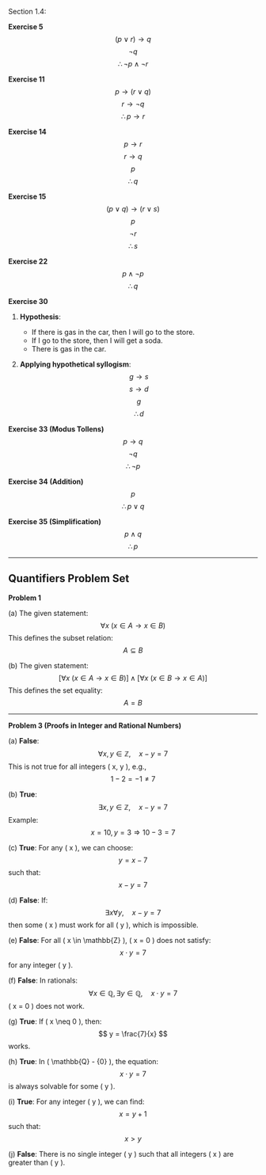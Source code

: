 Section 1.4:

 **Exercise 5**
$$
(p \lor r) \rightarrow q
$$
$$
\neg q
$$
$$
\therefore \neg p \land \neg r
$$

 **Exercise 11**
$$
p \rightarrow (r \lor q)
$$
$$
r \rightarrow \neg q
$$
$$
\therefore p \rightarrow r
$$

 **Exercise 14**
$$
p \rightarrow r
$$
$$
r \rightarrow q
$$
$$
p
$$
$$
\therefore q
$$

 **Exercise 15**
$$
(p \lor q) \rightarrow (r \lor s)
$$
$$
p
$$
$$
\neg r
$$
$$
\therefore s
$$

 **Exercise 22**
$$
p \land \neg p
$$
$$
\therefore q
$$

 **Exercise 30**
1. **Hypothesis**:
   - If there is gas in the car, then I will go to the store.
   - If I go to the store, then I will get a soda.
   - There is gas in the car.

2. **Applying hypothetical syllogism**:
   $$
   g \rightarrow s
   $$
   $$
   s \rightarrow d
   $$
   $$
   g
   $$
   $$
   \therefore d
   $$

 **Exercise 33 (Modus Tollens)**
$$
p \rightarrow q
$$
$$
\neg q
$$
$$
\therefore \neg p
$$

 **Exercise 34 (Addition)**
$$
p
$$
$$
\therefore p \lor q
$$

 **Exercise 35 (Simplification)**
$$
p \land q
$$
$$
\therefore p
$$

---

## **Quantifiers Problem Set**

 **Problem 1**

 (a)
The given statement:
$$
\forall x \ (x \in A \rightarrow x \in B)
$$
This defines the subset relation:
$$
A \subseteq B
$$

 (b)
The given statement:
$$
[\forall x \ (x \in A \rightarrow x \in B)] \land [\forall x \ (x \in B \rightarrow x \in A)]
$$
This defines the set equality:
$$
A = B
$$

---

 **Problem 3 (Proofs in Integer and Rational Numbers)**

 (a) **False**:
$$
\forall x, y \in \mathbb{Z}, \quad x - y = 7
$$
This is not true for all integers \( x, y \), e.g.,
$$
1 - 2 = -1 \neq 7
$$

 (b) **True**:
$$
\exists x, y \in \mathbb{Z}, \quad x - y = 7
$$
Example:
$$
x = 10, y = 3 \Rightarrow 10 - 3 = 7
$$

 (c) **True**:
For any \( x \), we can choose:
$$
y = x - 7
$$
such that:
$$
x - y = 7
$$

 (d) **False**:
If:
$$
\exists x \forall y, \quad x - y = 7
$$
then some \( x \) must work for all \( y \), which is impossible.

 (e) **False**:
For all \( x \in \mathbb{Z} \), \( x = 0 \) does not satisfy:
$$
x \cdot y = 7
$$
for any integer \( y \).

 (f) **False**:
In rationals:
$$
\forall x \in \mathbb{Q}, \exists y \in \mathbb{Q}, \quad x \cdot y = 7
$$
\( x = 0 \) does not work.

 (g) **True**:
If \( x \neq 0 \), then:
$$
y = \frac{7}{x}
$$
works.

 (h) **True**:
In \( \mathbb{Q} - \{0\} \), the equation:
$$
x \cdot y = 7
$$
is always solvable for some \( y \).

 (i) **True**:
For any integer \( y \), we can find:
$$
x = y + 1
$$
such that:
$$
x > y
$$

 (j) **False**:
There is no single integer \( y \) such that all integers \( x \) are greater than \( y \).
